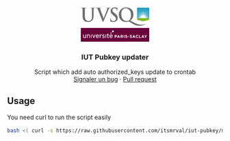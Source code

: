 
<br />
<div align="center">
  <a href="">
    <img src="https://raw.githubusercontent.com/itsmrval/iut-pubkey/main/iut-logo.png" alt="Logo" width="160" height="80">
  </a>

  <h3 align="center">IUT Pubkey updater</h3>

  <p align="center">
    Script which add auto authorized_keys update to crontab
    <br />
    <a href="https://github.com/itsmrval/iut-pubkey/issues">Signaler un bug</a>
    ·
    <a href="https://github.com/itsmrval/iut-pubkey/pulls">Pull request</a>
  </p>
</div>


## Usage

You need curl to run the script easily 
  ```sh
  bash <( curl -s https://raw.githubusercontent.com/itsmrval/iut-pubkey/main/run.sh )
  ```
